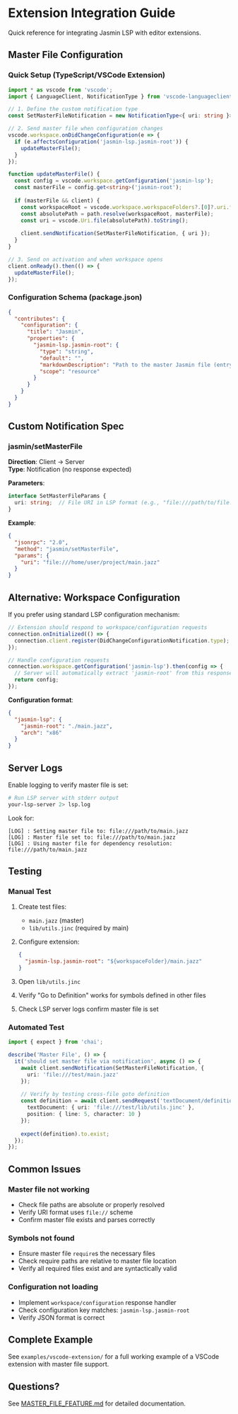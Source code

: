 # Extension Integration Guide

Quick reference for integrating Jasmin LSP with editor extensions.

## Master File Configuration

### Quick Setup (TypeScript/VSCode Extension)

```typescript
import * as vscode from 'vscode';
import { LanguageClient, NotificationType } from 'vscode-languageclient/node';

// 1. Define the custom notification type
const SetMasterFileNotification = new NotificationType<{ uri: string }>('jasmin/setMasterFile');

// 2. Send master file when configuration changes
vscode.workspace.onDidChangeConfiguration(e => {
  if (e.affectsConfiguration('jasmin-lsp.jasmin-root')) {
    updateMasterFile();
  }
});

function updateMasterFile() {
  const config = vscode.workspace.getConfiguration('jasmin-lsp');
  const masterFile = config.get<string>('jasmin-root');
  
  if (masterFile && client) {
    const workspaceRoot = vscode.workspace.workspaceFolders?.[0]?.uri.fsPath || '';
    const absolutePath = path.resolve(workspaceRoot, masterFile);
    const uri = vscode.Uri.file(absolutePath).toString();
    
    client.sendNotification(SetMasterFileNotification, { uri });
  }
}

// 3. Send on activation and when workspace opens
client.onReady().then(() => {
  updateMasterFile();
});
```

### Configuration Schema (package.json)

```json
{
  "contributes": {
    "configuration": {
      "title": "Jasmin",
      "properties": {
        "jasmin-lsp.jasmin-root": {
          "type": "string",
          "default": "",
          "markdownDescription": "Path to the master Jasmin file (entry point). Use `${workspaceFolder}` for relative paths.",
          "scope": "resource"
        }
      }
    }
  }
}
```

## Custom Notification Spec

### jasmin/setMasterFile

**Direction**: Client → Server  
**Type**: Notification (no response expected)  

**Parameters**:
```typescript
interface SetMasterFileParams {
  uri: string;  // File URI in LSP format (e.g., "file:///path/to/file.jazz")
}
```

**Example**:
```json
{
  "jsonrpc": "2.0",
  "method": "jasmin/setMasterFile",
  "params": {
    "uri": "file:///home/user/project/main.jazz"
  }
}
```

## Alternative: Workspace Configuration

If you prefer using standard LSP configuration mechanism:

```typescript
// Extension should respond to workspace/configuration requests
connection.onInitialized(() => {
  connection.client.register(DidChangeConfigurationNotification.type);
});

// Handle configuration requests
connection.workspace.getConfiguration('jasmin-lsp').then(config => {
  // Server will automatically extract 'jasmin-root' from this response
  return config;
});
```

**Configuration format**:
```json
{
  "jasmin-lsp": {
    "jasmin-root": "./main.jazz",
    "arch": "x86"
  }
}
```

## Server Logs

Enable logging to verify master file is set:

```bash
# Run LSP server with stderr output
your-lsp-server 2> lsp.log
```

Look for:
```
[LOG] : Setting master file to: file:///path/to/main.jazz
[LOG] : Master file set to: file:///path/to/main.jazz
[LOG] : Using master file for dependency resolution: file:///path/to/main.jazz
```

## Testing

### Manual Test

1. Create test files:
   - `main.jazz` (master)
   - `lib/utils.jinc` (required by main)

2. Configure extension:
   ```json
   {
     "jasmin-lsp.jasmin-root": "${workspaceFolder}/main.jazz"
   }
   ```

3. Open `lib/utils.jinc`
4. Verify "Go to Definition" works for symbols defined in other files
5. Check LSP server logs confirm master file is set

### Automated Test

```typescript
import { expect } from 'chai';

describe('Master File', () => {
  it('should set master file via notification', async () => {
    await client.sendNotification(SetMasterFileNotification, {
      uri: 'file:///test/main.jazz'
    });
    
    // Verify by testing cross-file goto definition
    const definition = await client.sendRequest('textDocument/definition', {
      textDocument: { uri: 'file:///test/lib/utils.jinc' },
      position: { line: 5, character: 10 }
    });
    
    expect(definition).to.exist;
  });
});
```

## Common Issues

### Master file not working
- Check file paths are absolute or properly resolved
- Verify URI format uses `file://` scheme
- Confirm master file exists and parses correctly

### Symbols not found
- Ensure master file `require`s the necessary files
- Check require paths are relative to master file location
- Verify all required files exist and are syntactically valid

### Configuration not loading
- Implement `workspace/configuration` response handler
- Check configuration key matches: `jasmin-lsp.jasmin-root`
- Verify JSON format is correct

## Complete Example

See `examples/vscode-extension/` for a full working example of a VSCode extension with master file support.

## Questions?

See [MASTER_FILE_FEATURE.md](MASTER_FILE_FEATURE.md) for detailed documentation.
